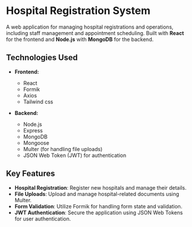 # Hospital Registration System

A web application for managing hospital registrations and operations, including staff management and appointment scheduling. Built with **React** for the frontend and **Node.js** with **MongoDB** for the backend.

## Technologies Used

- **Frontend:**
  - React
  - Formik
  - Axios
  - Tailwind css

- **Backend:**
  - Node.js
  - Express
  - MongoDB
  - Mongoose
  - Multer (for handling file uploads)
  - JSON Web Token (JWT) for authentication

## Key Features

- **Hospital Registration**: Register new hospitals and manage their details.
- **File Uploads**: Upload and manage hospital-related documents using Multer.
- **Form Validation**: Utilize Formik for handling form state and validation.
- **JWT Authentication**: Secure the application using JSON Web Tokens for user authentication.
